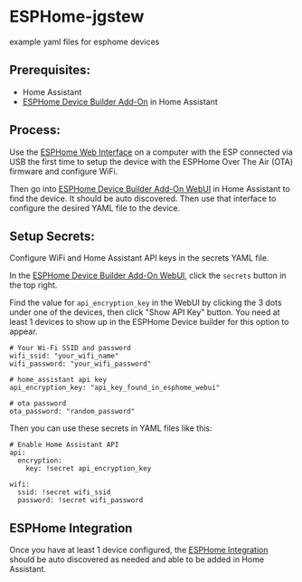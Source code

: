 # ESPHome-jgstew
example yaml files for esphome devices

## Prerequisites:
- Home Assistant
- [ESPHome Device Builder Add-On](https://my.home-assistant.io/redirect/supervisor_addon/?addon=5c53de3b_esphome&repository_url=https%3A%2F%2Fgithub.com%2Fesphome%2Fhome-assistant-addon) in Home Assistant

## Process:

Use the [ESPHome Web Interface](https://web.esphome.io/?dashboard_wizard) on a computer with the ESP connected via USB the first time to setup the device with the ESPHome Over The Air (OTA) firmware and configure WiFi.

Then go into [ESPHome Device Builder Add-On WebUI](http://homeassistant.local:8123/hassio/ingress/5c53de3b_esphome) in Home Assistant to find the device. It should be auto discovered. Then use that interface to configure the desired YAML file to the device.

## Setup Secrets:

Configure WiFi and Home Assistant API keys in the secrets YAML file.

In the [ESPHome Device Builder Add-On WebUI](http://homeassistant.local:8123/hassio/ingress/5c53de3b_esphome), click the `secrets` button in the top right.

Find the value for `api_encryption_key` in the WebUI by clicking the 3 dots under one of the devices, then click "Show API Key" button. You need at least 1 devices to show up in the ESPHome Device builder for this option to appear.

```
# Your Wi-Fi SSID and password
wifi_ssid: "your_wifi_name"
wifi_password: "your_wifi_password"

# home_assistant api key
api_encryption_key: "api_key_found_in_esphome_webui"

# ota password
ota_password: "random_password"
```

Then you can use these secrets in YAML files like this:

```
# Enable Home Assistant API
api:
  encryption:
    key: !secret api_encryption_key

wifi:
  ssid: !secret wifi_ssid
  password: !secret wifi_password
```

## ESPHome Integration

Once you have at least 1 device configured, the [ESPHome Integration](https://www.home-assistant.io/integrations/esphome/) should be auto discovered as needed and able to be added in Home Assistant.
